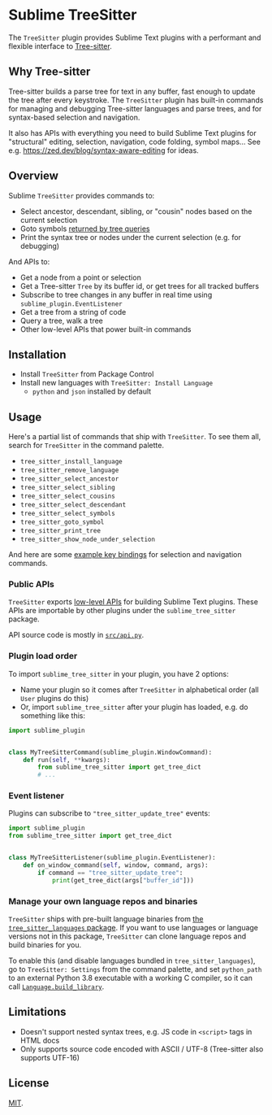 # Sublime TreeSitter

The `TreeSitter` plugin provides Sublime Text plugins with a performant and flexible interface to [Tree-sitter](https://tree-sitter.github.io/tree-sitter/).

## Why Tree-sitter

Tree-sitter builds a parse tree for text in any buffer, fast enough to update the tree after every keystroke. The `TreeSitter` plugin has built-in commands for managing and debugging Tree-sitter languages and parse trees, and for syntax-based selection and navigation.

It also has APIs with everything you need to build Sublime Text plugins for "structural" editing, selection, navigation, code folding, symbol maps… See e.g. https://zed.dev/blog/syntax-aware-editing for ideas.

## Overview

Sublime `TreeSitter` provides commands to:

- Select ancestor, descendant, sibling, or "cousin" nodes based on the current selection
- Goto symbols [returned by tree queries](./queries)
- Print the syntax tree or nodes under the current selection (e.g. for debugging)

And APIs to:

- Get a node from a point or selection
- Get a Tree-sitter `Tree` by its buffer id, or get trees for all tracked buffers
- Subscribe to tree changes in any buffer in real time using `sublime_plugin.EventListener`
- Get a tree from a string of code
- Query a tree, walk a tree
- Other low-level APIs that power built-in commands

## Installation

- Install `TreeSitter` from Package Control
- Install new languages with `TreeSitter: Install Language`
    - `python` and `json` installed by default

## Usage

Here's a partial list of commands that ship with `TreeSitter`. To see them all, search for `TreeSitter` in the command palette.

- `tree_sitter_install_language`
- `tree_sitter_remove_language`
- `tree_sitter_select_ancestor`
- `tree_sitter_select_sibling`
- `tree_sitter_select_cousins`
- `tree_sitter_select_descendant`
- `tree_sitter_select_symbols`
- `tree_sitter_goto_symbol`
- `tree_sitter_print_tree`
- `tree_sitter_show_node_under_selection`

And here are some [example key bindings](https://github.com/kylebebak/sublime_text_config/blob/aa2af3aadef035318009299504c161ba6d125f16/Default%20(OSX).sublime-keymap#L384-L577) for selection and navigation commands.

### Public APIs

`TreeSitter` exports [low-level APIs](./src/lib/sublime_tree_sitter/__init__.py) for building Sublime Text plugins. These APIs are importable by other plugins under the `sublime_tree_sitter` package.

API source code is mostly in [`src/api.py`](./src/api.py).

### Plugin load order

To import `sublime_tree_sitter` in your plugin, you have 2 options:

- Name your plugin so it comes after `TreeSitter` in alphabetical order (all `User` plugins do this)
- Or, import `sublime_tree_sitter` after your plugin has loaded, e.g. do something like this:

```py
import sublime_plugin


class MyTreeSitterCommand(sublime_plugin.WindowCommand):
    def run(self, **kwargs):
        from sublime_tree_sitter import get_tree_dict
        # ...
```

### Event listener

Plugins can subscribe to `"tree_sitter_update_tree"` events:

```py
import sublime_plugin
from sublime_tree_sitter import get_tree_dict


class MyTreeSitterListener(sublime_plugin.EventListener):
    def on_window_command(self, window, command, args):
        if command == "tree_sitter_update_tree":
            print(get_tree_dict(args["buffer_id"]))
```

### Manage your own language repos and binaries

`TreeSitter` ships with pre-built language binaries from [the `tree_sitter_languages` package](https://github.com/grantjenks/py-tree-sitter-languages). If you want to use languages or language versions not in this package, `TreeSitter` can clone language repos and build binaries for you.

To enable this (and disable languages bundled in `tree_sitter_languages`), go to `TreeSitter: Settings` from the command palette, and set `python_path` to an external Python 3.8 executable with a working C compiler, so it can call [`Language.build_library`](https://github.com/tree-sitter/py-tree-sitter/blob/565f1654d1849e966c77326e11e65ba6ef530feb/tree_sitter/__init__.py#L63).

## Limitations

- Doesn't support nested syntax trees, e.g. JS code in `<script>` tags in HTML docs
- Only supports source code encoded with ASCII / UTF-8 (Tree-sitter also supports UTF-16)

## License

[MIT](https://opensource.org/licenses/MIT).

